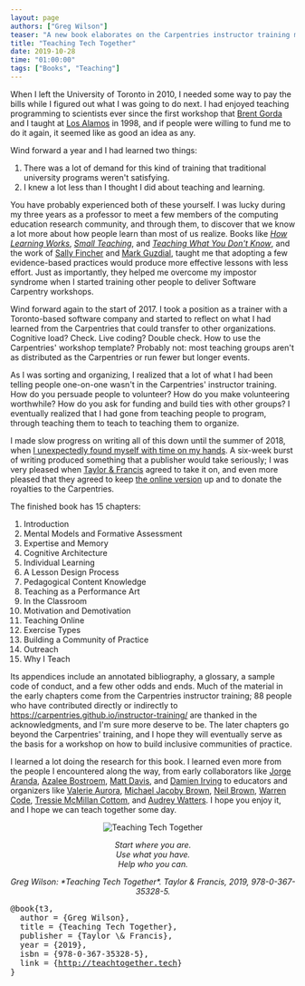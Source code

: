 ```yaml
---
layout: page
authors: ["Greg Wilson"]
teaser: "A new book elaborates on the Carpentries instructor training material and more."
title: "Teaching Tech Together"
date: 2019-10-28
time: "01:00:00"
tags: ["Books", "Teaching"]
---
```


When I left the University of Toronto in 2010,
I needed some way to pay the bills while I figured out what I was going to do next.
I had enjoyed teaching programming to scientists ever since
the first workshop that [Brent Gorda][bgorda] and I taught at [Los Alamos][lanl] in 1998,
and if people were willing to fund me to do it again,
it seemed like as good an idea as any.

Wind forward a year and I had learned two things:

1.  There was a lot of demand for this kind of training that traditional university programs weren't satisfying.
2.  I knew a lot less than I thought I did about teaching and learning.

You have probably experienced both of these yourself.
I was lucky during my three years as a professor to meet a few members of the computing education research community,
and through them,
to discover that we know a lot more about how people learn than most of us realize.
Books like [*How Learning Works*][hlw], [*Small Teaching*][small], and [*Teaching What You Don't Know*][twydk],
and the work of [Sally Fincher][fincher] and [Mark Guzdial][guzdial],
taught me that adopting a few evidence-based practices would produce more effective lessons with less effort.
Just as importantly,
they helped me overcome my impostor syndrome
when I started training other people to deliver Software Carpentry workshops.

Wind forward again to the start of 2017.
I took a position as a trainer with a Toronto-based software company
and started to reflect on what I had learned from the Carpentries
that could transfer to other organizations.
Cognitive load? Check.
Live coding? Double check.
How to use the Carpentries' workshop template?
Probably not:
most teaching groups aren't as distributed as the Carpentries
or run fewer but longer events.

As I was sorting and organizing,
I realized that a lot of what I had been telling people one-on-one
wasn't in the Carpentries' instructor training.
How do you persuade people to volunteer?
How do you make volunteering worthwhile?
How do you ask for funding and build ties with other groups?
I eventually realized that I had gone from teaching people to program,
through teaching them to teach
to teaching them to organize.

I made slow progress on writing all of this down until the summer of 2018,
when [I unexpectedly found myself with time on my hands][buzzfeed].
A six-week burst of writing produced something that a publisher would take seriously;
I was very pleased when [Taylor & Francis][tf] agreed to take it on,
and even more pleased that they agreed to keep [the online version][t3] up
and to donate the royalties to the Carpentries.

The finished book has 15 chapters:

1.  Introduction
1.  Mental Models and Formative Assessment
1.  Expertise and Memory
1.  Cognitive Architecture
1.  Individual Learning
1.  A Lesson Design Process
1.  Pedagogical Content Knowledge
1.  Teaching as a Performance Art
1.  In the Classroom
1.  Motivation and Demotivation
1.  Teaching Online
1.  Exercise Types
1.  Building a Community of Practice
1.  Outreach
1.  Why I Teach

Its appendices include an annotated bibliography,
a glossary,
a sample code of conduct,
and a few other odds and ends.
Much of the material in the early chapters come from the Carpentries instructor training;
88 people who have contributed directly or indirectly to <https://carpentries.github.io/instructor-training/>
are thanked in the acknowledgments,
and I'm sure more deserve to be.
The later chapters go beyond the Carpentries' training,
and I hope they will eventually serve as the basis for a workshop on how to build inclusive communities of practice.

I learned a lot doing the research for this book.
I learned even more from the people I encountered along the way,
from early collaborators like
[Jorge Aranda][aranda],
[Azalee Bostroem][bostroem],
[Matt Davis][davis],
and [Damien Irving][irving]
to educators and organizers like
[Valerie Aurora][aurora],
[Michael Jacoby Brown][brown-mj],
[Neil Brown][brown-n],
[Warren Code][code],
[Tressie McMillan Cottom][cottom],
and [Audrey Watters][watters].
I hope you enjoy it,
and I hope we can teach together some day.

<div align="center">
  <p>
    <img src="/blog/2019/10/teaching-tech-together.png" alt="Teaching Tech Together"/>
  </p>
  <p>
    <em>
      Start where you are.<br/>
      Use what you have.<br/>
      Help who you can.
    </em>
  </p>
  <em>Greg Wilson: *Teaching Tech Together*. Taylor & Francis, 2019, 978-0-367-35328-5.</em>
</div>



<pre>
@book{t3,
  author = {Greg Wilson},
  title = {Teaching Tech Together},
  publisher = {Taylor \& Francis},
  year = {2019},
  isbn = {978-0-367-35328-5},
  link = {<a href="http://teachtogether.tech">http://teachtogether.tech</a>}
}
</pre>

[aranda]: https://www.linkedin.com/in/yorchopolis/
[aurora]: https://valerieaurora.org/
[bgorda]: https://www.linkedin.com/in/bgorda/
[bostroem]: https://abostroem.wixsite.com/home
[brown-mj]: http://michaeljacobybrown.com/
[brown-n]: https://www.twistedsquare.com/
[buzzfeed]: https://www.buzzfeednews.com/article/daveyalba/datacamp-sexual-harassment-metoo-tech-startup
[code]: https://www.linkedin.com/in/warcode/
[cottom]: https://tressiemc.com/
[davis]: https://penandpants.com/
[fincher]: https://www.cs.kent.ac.uk/people/staff/saf/
[guzdial]: https://computinged.wordpress.com/
[hlw]: https://www.worldcat.org/title/how-learning-works-seven-research-based-principles-for-smart-teaching/oclc/1087867860
[irving]: https://drclimate.wordpress.com/
[lanl]: https://lanl.gov/
[license]: https://creativecommons.org/licenses/by-nc/4.0/
[shopify]: http://third-bit.com/2018/05/06/cigarettes-and-shopify.html
[small]: https://www.worldcat.org/title/small-teaching-everyday-lessons-from-the-science-of-learning/oclc/951245634
[t3]: http://teachtogether.tech
[tf]: https://taylorandfrancis.com/
[twydk]: https://www.worldcat.org/title/teaching-what-you-dont-know/oclc/806492013
[watters]: http://audreywatters.com/

